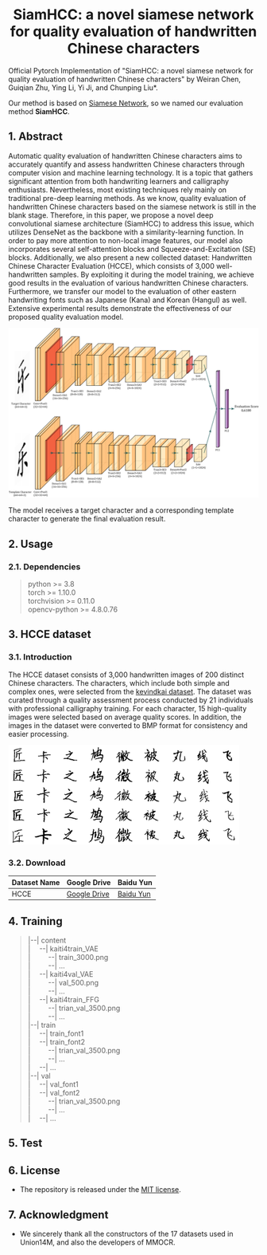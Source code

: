<div align=center>

# SiamHCC: a novel siamese network for quality evaluation of handwritten Chinese characters

</div>

Official Pytorch Implementation of "SiamHCC: a novel siamese network for quality evaluation of handwritten Chinese characters" by Weiran Chen, Guiqian Zhu, Ying Li, Yi Ji, and Chunping Liu*.

Our method is based on [Siamese Network](https://arxiv.org/abs/2011.10566), so we named our evaluation method **SiamHCC**.

## 1. Abstract 

Automatic quality evaluation of handwritten Chinese characters aims to accurately quantify and assess handwritten Chinese characters through computer vision and machine learning technology. It is a topic that gathers significant attention from both handwriting learners and calligraphy enthusiasts. Nevertheless, most existing techniques rely mainly on traditional pre-deep learning methods. As we know, quality evaluation of handwritten Chinese characters based on the siamese network is still in the blank stage. Therefore, in this paper, we propose a novel deep convolutional siamese architecture (SiamHCC) to address this issue, which utilizes DenseNet as the backbone with a similarity-learning function. In order to pay more attention to non-local image features, our model also incorporates several self-attention blocks and Squeeze-and-Excitation (SE) blocks. Additionally, we also present a new collected dataset: Handwritten Chinese Character Evaluation (HCCE), which consists of 3,000 well-handwritten samples. By exploiting it during the model training, we achieve good results in the evaluation of various handwritten Chinese characters. Furthermore, we transfer our model to the evaluation of other eastern handwriting fonts such as Japanese (Kana) and Korean (Hangul) as well. Extensive experimental results demonstrate the effectiveness of our proposed quality evaluation model.

![](/Paper_IMG/mainmodel.png)

The model receives a target character and a corresponding template character to generate the final evaluation result.

## 2. Usage
### 2.1. Dependencies
>python >= 3.8  
>torch >= 1.10.0  
>torchvision >= 0.11.0  
>opencv-python >= 4.8.0.76


## 3. HCCE dataset
### 3.1. Introduction
The HCCE dataset consists of 3,000 handwritten images of 200 distinct Chinese characters. The characters, which include both simple and complex ones, were selected from the [kevindkai dataset](https://github.com/kevindkai/paper). The dataset was curated through a quality assessment process conducted by 21 individuals with professional calligraphy training. For each character, 15 high-quality images were selected based on average quality scores. In addition, the images in the dataset were converted to BMP format for consistency and easier processing.

![](/Paper_IMG/Dataset_example.png)


### 3.2. Download

  | Dataset Name                               | Google Drive                                                              | Baidu Yun                                                             |
  | -------------------------------------- | ---------------------------------------------------------------------- | --------------------------------------------------------------------- |
  | HCCE | [Google Drive](https://drive.google.com/file/d/188NskMGmKBs2fjeg15PeRvn8rqmlqCNH/view?usp=drive_link) | [Baidu Yun](https://pan.baidu.com/s/13oOMwngLhHSlo7TrPHRXcw?pwd=wt5s) |


## 4. Training


  >  
  > |--| content  
  > |&#8195; --| kaiti4train_VAE  
  > |&#8195; &#8195; --| train_3000.png  
  > |&#8195; &#8195; --| ...  
  > |&#8195; --| kaiti4val_VAE  
  > |&#8195; &#8195; --| val_500.png  
  > |&#8195; &#8195; --| ...  
  > |&#8195; --| kaiti4train_FFG  
  > |&#8195; &#8195; --| trian_val_3500.png  
  > |&#8195; &#8195; --| ...  
  > |--| train  
  > |&#8195; --| train_font1  
  > |&#8195; --| train_font2  
  > |&#8195; &#8195; --| trian_val_3500.png   
  > |&#8195; &#8195; --| ...  
  > |&#8195; --| ...  
  > |--| val  
  > |&#8195; --| val_font1  
  > |&#8195; --| val_font2  
  > |&#8195; &#8195; --| trian_val_3500.png    
  > |&#8195; &#8195; --| ...  
  > |&#8195; --| ...  


## 5. Test


## 6. License
- The repository is released under the [MIT license](LICENSE).

## 7. Acknowledgment
- We sincerely thank all the constructors of the 17 datasets used in Union14M, and also the developers of MMOCR.






